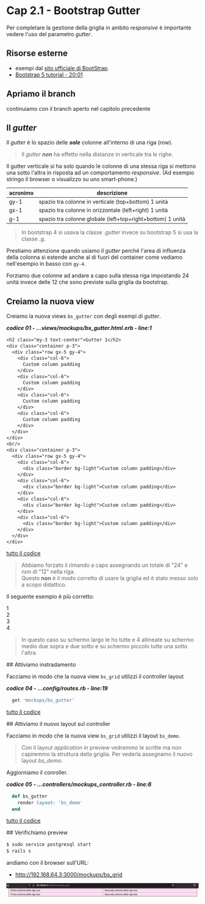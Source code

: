 # <a name="top"></a> Cap 2.1 - Bootstrap Gutter

Per completare la gestione della griglia in ambito *responsive* è importante vedere l'uso del parametro *gutter*.



## Risorse esterne

- esempi dal [sito ufficiale di BootStrap](https://getbootstrap.com/docs).
- [Bootstrap 5 tutorial - 20:01](https://www.youtube.com/watch?v=rQryOSyfXmI&list=PLl1gkwYU90QkvmT4uLM5jzLsotJZtLHgW)



## Apriamo il branch

continuiamo con il branch aperto nel capitolo precedente



## Il *gutter*

Il *gutter* è lo spazio delle ***sole*** colonne all'interno di una riga (row).

> Il *gutter* ***non*** ha effetto nella distanze in verticale tra le righe.

Il gutter verticale si ha solo quando le colonne di una stessa riga si mettono una sotto l'altra in risposta ad un comportamento *responsive*. (Ad esempio stringo il browser o visualizzo su uno smart-phone.)

acronimo | descrizione
---------|-------------------------------------------------
gy-1     | spazio tra colonne in verticale (top+bottom) 1 unità
gx-1     | spazio tra colonne in orizzontale (left+right) 1 unità
g-1      | spazio tra colonne globale (left+top+right+bottom) 1 unità

> In bootstrap 4 si usava la classe *.gutter* invece su bootstrap 5 si usa la classe *.g*.

Prestiamo attenzione quando usiamo il *gutter* perché l'area di influenza della colonna si estende anche al di fuori del container come vediamo nell'esempio in basso con `gy-4`.

Forziamo due colonne ad andare a capo sulla stessa riga impostando 24 unità invece delle 12 che sono previste sulla griglia da bootstrap.



## Creiamo la nuova view

Creiamo la nuova views `bs_gutter` con degli esempi di *gutter*.

***codice 01 - ...views/mockups/bs_gutter.html.erb - line:1***

```html+erb
<h2 class="my-3 text-center">Gutter 1</h2>
<div class="container p-3">
  <div class="row gx-5 gy-4">
    <div class="col-6">
      Custom column padding
    </div>
    <div class="col-6">
      Custom column padding
    </div>
    <div class="col-6">
      Custom column padding
    </div>
    <div class="col-6">
      Custom column padding
    </div>
  </div>
</div>
<br/>
<div class="container p-3">
  <div class="row gx-5 gy-4">
    <div class="col-6">
      <div class="border bg-light">Custom column padding</div>
    </div>
    <div class="col-6">
      <div class="border bg-light">Custom column padding</div>
    </div>
    <div class="col-6">
      <div class="border bg-light">Custom column padding</div>
    </div>
    <div class="col-6">
      <div class="border bg-light">Custom column padding</div>
    </div>
  </div>
</div>
```

[tutto il codice](https://github.com/flaviobordonidev/leanpubabrandnewcms/blob/master/02-bootstrap/02-components/01_03-views-mockups-bs_grid.html.erb)




> Abbiamo forzato il rimando a capo assegnando un totale di "24" e non di "12" nella riga. <br/>
> Questo **non** è il modo corretto di usare la griglia ed è stato messo solo a scopo didattico.

Il seguente esempio è più corretto:

<div class="container">
  <div class="row g-5">
    <div class="col-lg-3 col-md-6">1</div>
    <div class="col-lg-3 col-md-6">2</div>
    <div class="col-lg-3 col-md-6">3</div>
    <div class="col-lg-3 col-md-6">4</div>
  </div>
</div>

> In questo caso su schermo largo le ho tutte e 4 allineate su schermo medio due sopra e due sotto e su schermo piccolo tutte una sotto l'altra.




## Attiviamo instradamento

Facciamo in modo che la nuova view `bs_grid` utilizzi il controller layout 

***codice 04 - ...config/routes.rb - line:19***

```ruby
  get 'mockups/bs_gutter'
```

[tutto il codice](https://github.com/flaviobordonidev/leanpubabrandnewcms/blob/master/02-bootstrap/02-components/01_04-config-routes.rb)




## Attiviamo il nuovo layout sul controller

Facciamo in modo che la nuova view `bs_grid` utilizzi il layout `bs_demo`.

> Con il layout *application* in preview vedremmo le scritte ma non capiremmo la struttura della griglia.
> Per vederla assegnamo il nuovo layout *bs_demo*.

Aggiorniamo il conroller.

***codice 05 - ...controllers/mockups_controller.rb - line:8***

```ruby
  def bs_gutter
    render layout: 'bs_demo'
  end
```

[tutto il codice](https://github.com/flaviobordonidev/leanpubabrandnewcms/blob/master/02-bootstrap/02-components/01_05-controllers-mockups_controller.rb)



## Verifichiamo preview

```bash
$ sudo service postgresql start
$ rails s
```

andiamo con il browser sull'URL:

- http://192.168.64.3:3000/mockups/bs_grid

![fig02](https://github.com/flaviobordonidev/leanpubabrandnewcms/blob/master/02-bootstrap/02-components/01_fig02-bs_grid.png)

